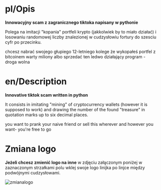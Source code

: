 # pl/Opis
**Innowacyjny scam z zagranicznego tiktoka napisany w pythonie**

Polega na imitacji "kopania" portfeli krypto (jakkolwiek by to miało działać) i losowaniu randomowej liczby znalezionej w cudzysłowiu fortury do szesciu cyfr po przecinku.

chcesz nabrać swojego głupiego 12-letniego kolege że wykopałeś portfel z bitcoinem warty miliony albo sprzedać ten ledwo działający program - droga wolna


# en/Description
**Innovative tiktok scam written in python**

It consists in imitating "mining" of cryptocurrency wallets (however it is supposed to work) and drawing the number of the found "treasure" in quotation marks up to six decimal places.

you want to prank your naive friend or sell this wherever and however you want- you're free to go



# Zmiana logo

**Jeżeli chcesz zmienić logo na inne**
w zdjęciu załączonym poniżej w zaznaczonym strzałkami polu wklej swoje logo linijka po linjce między podwójnymi cudzysłowami.

![zmianalogo](starymisiada/logo.png)
